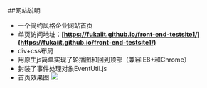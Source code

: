 ##网站说明
* 一个简约风格企业网站首页
* 单页访问地址：**[https://fukaiit.github.io/front-end-testsite1/](https://fukaiit.github.io/front-end-testsite1/)**
* div+css布局
* 用原生js简单实现了轮播图和回到顶部（兼容IE8+和Chrome）
* 封装了事件处理对象EventUtil.js
* 首页效果图
![](http://i1.piimg.com/567571/8de667186d4fa527.png)